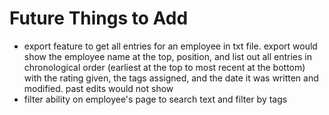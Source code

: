 # Future Things to Add
 
 - export feature to get all entries for an employee in txt file. export would show the employee name at the top, position, and list out all entries in chronological order (earliest at the top to most recent at the bottom) with the rating given, the tags assigned, and the date it was written and modified.  past edits would not show
 - filter ability on employee's page to search text and filter by tags
 